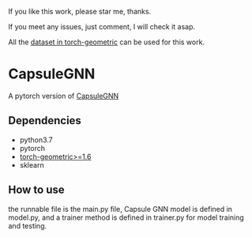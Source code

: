 If you like this work, please star me, thanks.

If you meet any issues, just comment, I will check it asap.

All the [dataset in torch-geometric](https://pytorch-geometric.readthedocs.io/en/latest/modules/datasets.html) can be used for this work.
# CapsuleGNN
A pytorch version of [CapsuleGNN](https://openreview.net/forum?id=Byl8BnRcYm)

## Dependencies

* python3.7
* pytorch
* [torch-geometric>=1.6](https://pytorch-geometric.readthedocs.io/en/latest/)
* sklearn

## How to use
the runnable file is the main.py file, Capsule GNN model is defined in model.py, and a trainer method is defined in trainer.py for model training and testing.



